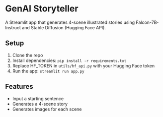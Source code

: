 # GenAI Storyteller

A Streamlit app that generates 4-scene illustrated stories using Falcon-7B-Instruct and Stable Diffusion (Hugging Face API).

## Setup

1. Clone the repo
2. Install dependencies: `pip install -r requirements.txt`
3. Replace HF_TOKEN in `utils/hf_api.py` with your Hugging Face token
4. Run the app: `streamlit run app.py`

## Features
- Input a starting sentence
- Generates a 4-scene story
- Generates images for each scene
